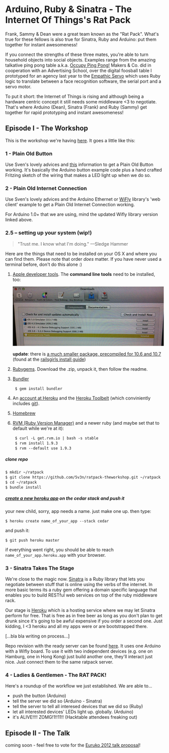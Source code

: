 # Arduino, Ruby &amp; Sinatra - The Internet Of Things's Rat Pack

Frank, Sammy &amp; Dean were a great team known as the "Rat Pack". What's true for these fellows is also true for Sinatra, Ruby and Arduino: put them together for instant awesomeness!

If you connect the strengths of these three mates, you're able to turn household objects into social objects. Examples range from the amazing talkative ping pong table a.k.a. [Occupy Ping Pong!](https://github.com/makersandco/Occupy-Ping-Pong) Makers & Co. did in cooperation with an Advertising School, over the digital foosball table I prototyped for an agency last year to the [Empathic Servo](https://vimeo.com/27113323) which uses Ruby logic to translate between a face recognition software, the serial port and a servo motor.

To put it short: the Internet of Things is rising and although being a hardware centric concept it still needs some middleware <3 to negotiate. That's where Arduino (Dean), Sinatra (Frank) and Ruby (Sammy) get together for rapid prototyping and instant awesomeness!

## Episode I - The Workshop

This is the workshop we're having [here](http://www.meetup.com/hacktable/events/57399932/). It goes a little like this:

### 1 - Plain Old Button

Use Sven's lovely advices and [this](https://github.com/5v3n/ratpack-theworkshop/zipball/step-1-plainbutton) information to get a Plain Old Button working. It's basically the Arduino button example code plus a hand crafted Fritzing sketch of the wiring that makes a LED light up when we do so.

### 2 - Plain Old Internet Connection

Use Sven's lovely advices and the Arduino Ethernet or [WiFly](https://github.com/timr/WiFly-Shield) library's 'web client' example to get a Plain Old Internet Connection working.

For Arduino 1.0+ that we are using, mind the updated Wifly library version linked above.

### 2.5 – setting up your system (wip!)

> "Trust me. I know what I'm doing." ––Sledge Hammer

Here are the things that need to be installed on your OS X and where you can find them. Please note that order *does* matter. If you have never used a terminal before, don't do this alone :)

1. [Apple developer tools](https://developer.apple.com/technologies/tools/). The **command line tools** need to be installed, too:

    ![](readme-images/xcode-cmt.png)

    **update**: there is [a much smaller package, precompiled for 10.6 and 10.7](https://github.com/kennethreitz/osx-gcc-installer/) (found at the [railsgirls install guide](http://guides.railsgirls.com/install))

2. [Rubygems](http://rubygems.org/pages/download). Download the .zip, unpack it, then follow the readme.

3. [Bundler](http://gembundler.com/)

        $ gem install bundler

4. An [account at Heroku](https://api.heroku.com/signup) and the [Heroku Toolbelt](https://toolbelt.heroku.com/) (which conviniently includes [git](http://git-scm.com/)).

5. [Homebrew](https://github.com/mxcl/homebrew/wiki/installation)

5. [RVM (Ruby Version Manager)](https://rvm.io/) and a newer ruby (and maybe set that to default while we're at it):


        $ curl -L get.rvm.io | bash -s stable
        $ rvm install 1.9.3
        $ rvm --default use 1.9.3
    

##### clone repo

    $ mkdir ~/ratpack
    $ git clone https://github.com/5v3n/ratpack-theworkshop.git ~/ratpack
    $ cd ~/ratpack
    $ bundle install

##### [create a new heroku app](https://devcenter.heroku.com/articles/creating-apps) on the cedar stack and push it

your new child, sorry, app needs a name. just make one up. then type:

    $ heroku create name_of_your_app --stack cedar

and push it:

    $ git push heroku master
    

if everything went right, you should be able to reach `name_of_your_app.heroku.app` with your browser.


### 3 - Sinatra Takes The Stage

We're close to the magic now. [Sinatra](http://www.sinatrarb.com/) is a Ruby library that lets you negotiate between stuff that is online using the verbs of the internet. In more basic terms its a ruby gem offering a domain specific language that enables you to build RESTful web services on top of the ruby middleware rack.

Our stage is [Heroku](http://heroku.com) which is a hosting service where we may let Sinatra perform for free. That is free as in free beer as long as you don't plan to get drunk since it's going to be awful expensive if you order a second one. Just kidding, I <3 heroku and all my apps were or are bootstrapped there.

[...bla bla writing on process...]

Repo revision with the ready server can be found [here](https://github.com/5v3n/ratpack-theworkshop/zipball/step-2-onlinebutton). It uses one Arduino with a Wifly board. To use it with two independent devices (e.g. one on Hamburg, one in Hong Kong) just build another one, they'll interact just nice. Just connect them to the same ratpack server.

### 4 - Ladies &amp; Gentlemen - The RAT PACK!

Here's a roundup of the workflow we just established. We are able to...

- push the button (Arduino)
- tell the server we did so (Arduino - Sinatra)
- tell the server to tell all interesed devices that we did so (Ruby)
- let all interested devices' LEDs light up. globally. (Arduino)
- it's ALIVE!!!! ZOMG!1!!11!! (Hacktable attendees freaking out)

## Episode II - The Talk

coming soon - feel free to vote for the [Euruko 2012 talk proposal](https://github.com/euruko2012/call-for-proposals/pull/60)!
